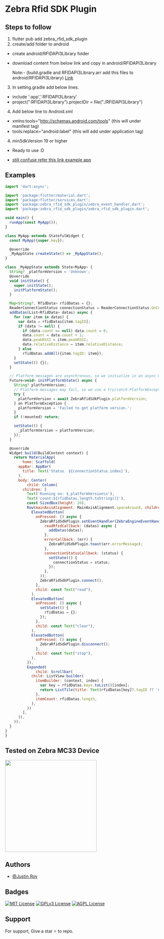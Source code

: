 # Zebra Rfid SDK Plugin


## Steps to follow
1. flutter pub add zebra_rfid_sdk_plugin
2. create/add folder to android
 -  create android/RFIDAPI3Library folder
 -  download content from below link and copy in android/RFIDAPI3Library
    
    Note:- (build.gradle and RFIDAPI3Library.arr add this files to android/RFIDAPI3Library) [Link](https://github.com/Justin-roy/Zebra-Rfid-Sdk-Plugin/tree/main/android/RFIDAPI3Library)

3. In setting.gradle add below lines.
 - include ':app',':RFIDAPI3Library'
 - project(":RFIDAPI3Library").projectDir = file("./RFIDAPI3Library")
4. Add below line to Android.xml
 - xmlns:tools="http://schemas.android.com/tools" (this will under manifest tag)
 - tools:replace="android:label" (this will add under application tag)
4. minSdkVersion 19 or higher
 - Ready to use :D 
    
- [still confuse refer this link example app](https://github.com/Justin-roy/Zebra-Rfid-Sdk-Plugin/blob/main/example/android/app/src/main/AndroidManifest.xml#:~:text=%3Cmanifest%20xmlns,ic_launcher%22%3E)
    

## Examples

```javascript
import 'dart:async';

import 'package:flutter/material.dart';
import 'package:flutter/services.dart';
import 'package:zebra_rfid_sdk_plugin/zebra_event_handler.dart';
import 'package:zebra_rfid_sdk_plugin/zebra_rfid_sdk_plugin.dart';

void main() {
  runApp(const MyApp());
}

class MyApp extends StatefulWidget {
  const MyApp({super.key});

  @override
  _MyAppState createState() => _MyAppState();
}

class _MyAppState extends State<MyApp> {
  String? _platformVersion = 'Unknown';
  @override
  void initState() {
    super.initState();
    initPlatformState();
  }

  Map<String?, RfidData> rfidDatas = {};
  ReaderConnectionStatus connectionStatus = ReaderConnectionStatus.UnConnection;
  addDatas(List<RfidData> datas) async {
    for (var item in datas) {
      var data = rfidDatas[item.tagID];
      if (data != null) {
        if (data.count == null) data.count = 0;
        data.count = data.count + 1;
        data.peakRSSI = item.peakRSSI;
        data.relativeDistance = item.relativeDistance;
      } else
        rfidDatas.addAll({item.tagID: item});
    }
    setState(() {});
  }

  // Platform messages are asynchronous, so we initialize in an async method.
  Future<void> initPlatformState() async {
    String? platformVersion;
    // Platform messages may fail, so we use a try/catch PlatformException.
    try {
      platformVersion = await ZebraRfidSdkPlugin.platformVersion;
    } on PlatformException {
      platformVersion = 'Failed to get platform version.';
    }
    if (!mounted) return;

    setState(() {
      _platformVersion = platformVersion;
    });
  }

  @override
  Widget build(BuildContext context) {
    return MaterialApp(
        home: Scaffold(
      appBar: AppBar(
        title: Text('Status  ${connectionStatus.index}'),
      ),
      body: Center(
          child: Column(
        children: [
          Text('Running on: $_platformVersion\n'),
          Text('count:${rfidDatas.length.toString()}'),
          const SizedBox(height: 20),
          Row(mainAxisAlignment: MainAxisAlignment.spaceAround, children: [
            ElevatedButton(
              onPressed: () async {
                ZebraRfidSdkPlugin.setEventHandler(ZebraEngineEventHandler(
                  readRfidCallback: (datas) async {
                    addDatas(datas);
                  },
                  errorCallback: (err) {
                    ZebraRfidSdkPlugin.toast(err.errorMessage);
                  },
                  connectionStatusCallback: (status) {
                    setState(() {
                      connectionStatus = status;
                    });
                  },
                ));
                ZebraRfidSdkPlugin.connect();
              },
              child: const Text("read"),
            ),
            ElevatedButton(
              onPressed: () async {
                setState(() {
                  rfidDatas = {};
                });
              },
              child: const Text("clear"),
            ),
            ElevatedButton(
              onPressed: () async {
                ZebraRfidSdkPlugin.disconnect();
              },
              child: const Text("stop"),
            ),
          ]),
          Expanded(
              child: Scrollbar(
            child: ListView.builder(
              itemBuilder: (context, index) {
                var key = rfidDatas.keys.toList()[index];
                return ListTile(title: Text(rfidDatas[key]?.tagID ?? 'null'));
              },
              itemCount: rfidDatas.length,
            ),
          ))
        ],
      )),
    ));
  }
}
}
```

## Tested on Zebra MC33 Device

<img width="300" src="https://firebasestorage.googleapis.com/v0/b/instagram-clone-cf306.appspot.com/o/post%2FpQOrbpA3fUWWHz7dcBOwxaXn27N2%2FMC33_device.jpeg?alt=media&token=8868364e-a758-4c7d-9265-e50003bbfd72"> 


## Authors

- [@Justin Roy](https://www.linkedin.com/in/justin-roy-4817551ba/)

## Badges

[![MIT License](https://img.shields.io/badge/License-MIT-green.svg)](https://choosealicense.com/licenses/mit/)
[![GPLv3 License](https://img.shields.io/badge/License-GPL%20v3-yellow.svg)](https://opensource.org/licenses/)
[![AGPL License](https://img.shields.io/badge/license-AGPL-blue.svg)](http://www.gnu.org/licenses/agpl-3.0)

## Support

For support, Give a star ⭐ to repo.
